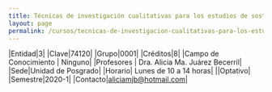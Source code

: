 ```yaml
---
title: Técnicas de investigación cualitativas para los estudios de sostenibilidad
layout: page
permalink: /cursos/tecnicas-de-investigacion-cualitativas-para-los-estudios-de-sostenibilidad/
---
```


|Entidad|3|
|Clave|74120|
|Grupo|0001|
|Créditos|8|
|Campo de Conocimiento | Ninguno|
|Profesores | Dra. Alicia Ma. Juárez Becerril|
|Sede|Unidad de Posgrado|
|Horario| Lunes de 10 a 14 horas|
||Optativo|
|Semestre|2020-1|
|Contacto|aliciamjb@hotmail.com|
